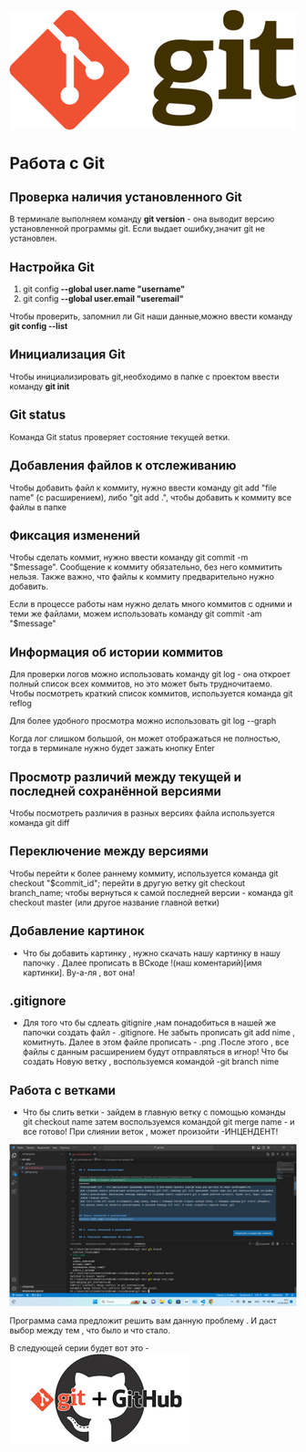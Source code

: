 ![Картинка обезьянки](Git-logo.svg.png)

# Работа с Git

## Проверка наличия установленного Git

В терминале выполняем команду **git version** - она выводит версию установленной программы git. Если выдает ошибку,значит git не установлен.


## Настройка Git

1. git config **--global user.name "username"**
2. git config **--global user.email "useremail"**

Чтобы проверить, запомнил ли Git наши данные,можно ввести команду **git config --list**

## Инициализация Git

Чтобы инициализировать git,необходимо в папке с проектом ввести команду **git init**

## Git status

Команда Git status проверяет состояние текущей ветки.

## Добавления файлов к отслеживанию

Чтобы добавить файл к коммиту, нужно ввести команду git add "file name" (с расширением), либо "git add .", чтобы добавить к коммиту все файлы в папке

## Фиксация изменений

Чтобы сделать коммит, нужно ввести команду git commit -m "$message". Сообщение к коммиту обязательно, без него коммитить нельзя. Также важно, что файлы к коммиту предварительно нужно добавить.

Если в процессе работы нам нужно делать много коммитов с одними и теми же файлами, можем использовать команду git commit -am "$message"

## Информация об истории коммитов

Для проверки логов можно использовать команду git log - она откроет полный список всех коммитов, но это может быть трудночитаемо. Чтобы посмотреть краткий список коммитов, используется команда git reflog

Для более удобного просмотра можно использовать git log --graph

Когда лог слишком большой, он может отображаться не полностью, тогда в терминале нужно будет зажать кнопку Enter

## Просмотр различий между текущей и последней сохранённой версиями

Чтобы посмотреть различия в разных версиях файла используется команда git diff

## Переключение между версиями

Чтобы перейти к более раннему коммиту, используется команда git checkout "$commit_id"; перейти в другую ветку git checkout branch_name; чтобы вернуться к самой последней версии - команда git checkout master (или другое название главной ветки)

## Добавление картинок
 * Что бы добавить картинку , нужно скачать нашу картинку в нашу папочку . 
Далее прописать в ВСкоде  !(наш коментарий)[имя картинки]. Ву-а-ля , вот она!

## .gitignore
* Для того что бы сдлеать gitignire ,нам понадобиться в нашей же папочки создать файл - .gitignore.
Не забыть прописать git add nime , комитнуть. Далее в этом файле прописать - .png .После этого , все файлы с данным расширением будут отправляться в игнор!
Что бы создать Новую ветку , воспользуемся командой -git branch nime

## Работа с ветками
* Что бы слить ветки - зайдем в главную ветку с помощью команды git checkout name 
затем воспользуемся командой git merge name - и все готово!
При слиянии веток , может произойти -ИНЦЕНДЕНТ!

![Конфликт слияния](conflict.png)

Программа сама предложит решить вам данную проблему . И даст выбор между тем , что было и что стало.

В следующей серии будет вот это - ![](images.png)